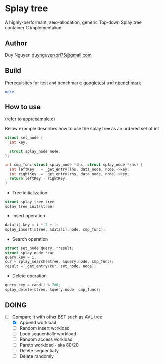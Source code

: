 # Splay tree

A highly-performant, zero-allocation, generic Top-down Splay tree container C implementation

## Author

Duy Nguyen <duynguyen.ori75@gmail.com>

## Build

Prerequisites for test and benchmark: [googletest](https://github.com/google/googletest) and [gbenchmark](https://github.com/google/benchmark)

```sh
make
```

## How to use

(refer to [app/example.c](app/example.c))

Below example describes how to use the splay tree as an ordered set of int

```C
struct set_node {
  int key;

  struct splay_node node;
};

int cmp_func(struct splay_node *lhs, struct splay_node *rhs) {
  int leftKey   = _get_entry(lhs, data_node, node)->key;
  int rightKey  = _get_entry(rhs, data_node, node)->key;
  return leftKey - rightKey;
}
```

* Tree initialization

```C
struct splay_tree tree;
splay_tree_init(&tree);
```

* Insert operation

```C
data[i].key = i * 2 + 1;
splay_insert(&tree, &data[i].node, cmp_func);
```

* Search operation

```C
struct set_node query, *result;
struct splay_node *cur;
query.key = i;
cur = splay_search(&tree, &query.node, cmp_func);
result = _get_entry(cur, set_node, node);
```

* Delete operation

```C
query.key = rand() % 200;
splay_delete(&tree, &query.node, cmp_func);
```

## DOING

- [ ] Compare it with other BST such as AVL tree
  - [x] Append workload
  - [ ] Random insert workload
  - [ ] Loop sequentially workload
  - [ ] Random access workload
  - [ ] Pareto workload - aka 80/20
  - [ ] Delete sequentially
  - [ ] Delete randomly